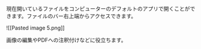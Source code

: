現在開いているファイルをコンピューターのデフォルトのアプリで開くことができます。ファイルのバー右上端からアクセスできます。

![[Pasted image 5.png]]

画像の編集やPDFへの注釈付けなどに役立ちます。